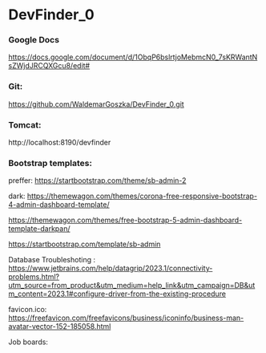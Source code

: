 # DevFinder_0

### Google Docs
https://docs.google.com/document/d/1ObqP6bslrtjoMebmcN0_7sKRWantNsZWjdJRCQXGcu8/edit#

### Git:
https://github.com/WaldemarGoszka/DevFinder_0.git

### Tomcat:
http://localhost:8190/devfinder

### Bootstrap templates:
preffer:
https://startbootstrap.com/theme/sb-admin-2

dark:
https://themewagon.com/themes/corona-free-responsive-bootstrap-4-admin-dashboard-template/

https://themewagon.com/themes/free-bootstrap-5-admin-dashboard-template-darkpan/

https://startbootstrap.com/template/sb-admin

Database Troubleshoting :
https://www.jetbrains.com/help/datagrip/2023.1/connectivity-problems.html?utm_source=from_product&utm_medium=help_link&utm_campaign=DB&utm_content=2023.1#configure-driver-from-the-existing-procedure

favicon.ico:
https://freefavicon.com/freefavicons/business/iconinfo/business-man-avatar-vector-152-185058.html


Job boards:

